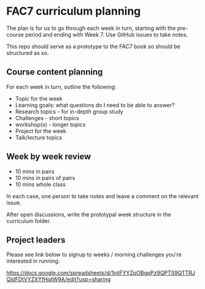 # FAC7 curriculum planning

The plan is for us to go through each week in turn, starting with the pre-course period and ending with Week 7. Use GitHub issues to take notes.

This repo should serve as a prototype to the FAC7 book so should be structured as so.

## Course content planning
For each week in turn, outline the following:
+ Topic for the week
+ Learning goals: what questions do I need to be able to answer?
+ Research topics - for in-depth group study
+ Challenges - short topics
+ workshop(s) - longer topics
+ Project for the week
+ Talk/lecture topics

## Week by week review
+ 10 mins in pairs
+ 10 mins in pairs of pairs
+ 10 mins whole class

In each case, one person to take notes and leave a comment on the relevant issue.

After open discussions, write the prototypal week structure in the curriculum folder.

## Project leaders

Please see link below to signup to weeks / morning challenges you're interested in running:

https://docs.google.com/spreadsheets/d/1nilFYYZpOBgpPz9QPTS9QTTRJQldFDtVYZXYfHqtW9A/edit?usp=sharing
